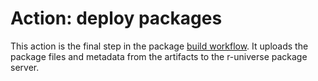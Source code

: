 # Action: deploy packages

This action is the final step in the package [build workflow](https://github.com/r-universe-org/workflows/blob/master/build.yml). It uploads the package files and metadata from the artifacts to the r-universe package server.
